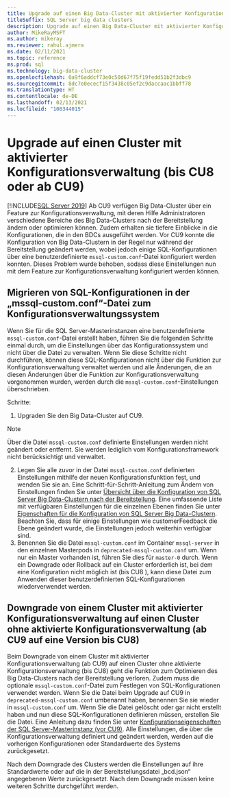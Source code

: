 ```yaml
---
title: Upgrade auf einen Big Data-Cluster mit aktivierter Konfigurationsverwaltung
titleSuffix: SQL Server big data clusters
description: Upgrade auf einen Big Data-Cluster mit aktivierter Konfigurationsverwaltung
author: MikeRayMSFT
ms.author: mikeray
ms.reviewer: rahul.ajmera
ms.date: 02/11/2021
ms.topic: reference
ms.prod: sql
ms.technology: big-data-cluster
ms.openlocfilehash: 0a9f6addcf73e0c50d67f75f19fedd51b2f3dbc9
ms.sourcegitcommit: 8dc7e0ececf15f3438c05ef2c9daccaac1bbff78
ms.translationtype: HT
ms.contentlocale: de-DE
ms.lasthandoff: 02/13/2021
ms.locfileid: "100344015"
---
```

# <a name="upgrading-to-a-configuration-management-enabled-cluster-cu8-or-lower-to-cu9"></a>Upgrade auf einen Cluster mit aktivierter Konfigurationsverwaltung (bis CU8 oder ab CU9)

[!INCLUDE[SQL Server 2019](../includes/applies-to-version/sqlserver2019.md)]
Ab CU9 verfügen Big Data-Cluster über ein Feature zur Konfigurationsverwaltung, mit deren Hilfe Administratoren verschiedene Bereiche des Big Data-Clusters nach der Bereitstellung ändern oder optimieren können. Zudem erhalten sie tiefere Einblicke in die Konfigurationen, die in den BDCs ausgeführt werden. Vor CU9 konnte die Konfiguration von Big Data-Clustern in der Regel nur während der Bereitstellung geändert werden, wobei jedoch einige SQL-Konfigurationen über eine benutzerdefinierte `mssql-custom.conf`-Datei konfiguriert werden konnten. Dieses Problem wurde behoben, sodass diese Einstellungen nun mit dem Feature zur Konfigurationsverwaltung konfiguriert werden können.

## <a name="migrating-sql-configurations-in-mssql-customconf-to-the-configuration-management-system"></a>Migrieren von SQL-Konfigurationen in der „mssql-custom.conf“-Datei zum Konfigurationsverwaltungssystem
Wenn Sie für die SQL Server-Masterinstanzen eine benutzerdefinierte `mssql-custom.conf`-Datei erstellt haben, führen Sie die folgenden Schritte einmal durch, um die Einstellungen über das Konfigurationssystem und nicht über die Datei zu verwalten. Wenn Sie diese Schritte nicht durchführen, können diese SQL-Konfigurationen nicht über die Funktion zur Konfigurationsverwaltung verwaltet werden und alle Änderungen, die an diesen Änderungen über die Funktion zur Konfigurationsverwaltung vorgenommen wurden, werden durch die `mssql-custom.conf`-Einstellungen überschrieben.

Schritte:
1. Upgraden Sie den Big Data-Cluster auf CU9.
> [!NOTE]
> Über die Datei `mssql-custom.conf` definierte Einstellungen werden nicht geändert oder entfernt. Sie werden lediglich vom Konfigurationsframework nicht berücksichtigt und verwaltet.

2. Legen Sie alle zuvor in der Datei `mssql-custom.conf` definierten Einstellungen mithilfe der neuen Konfigurationsfunktion fest, und wenden Sie sie an. Eine Schritt-für-Schritt-Anleitung zum Ändern von Einstellungen finden Sie unter [Übersicht über die Konfiguration von SQL Server Big Data-Clustern nach der Bereitstellung](configure-bdc-postdeployment.md). Eine umfassende Liste mit verfügbaren Einstellungen für die einzelnen Ebenen finden Sie unter [Eigenschaften für die Konfiguration von SQL Server Big Data-Clustern](reference-config-bdc-overview.md). Beachten Sie, dass für einige Einstellungen wie customerFeedback die Ebene geändert wurde, die Einstellungen jedoch weiterhin verfügbar sind.
3. Benennen Sie die Datei `mssql-custom.conf` im Container `mssql-server` in den einzelnen Masterpods in `deprecated-mssql-custom.conf` um. Wenn nur ein Master vorhanden ist, führen Sie dies für `master-0` durch. Wenn ein Downgrade oder Rollback auf ein Cluster erforderlich ist, bei dem eine Konfiguration nicht möglich ist (bis CU8 ), kann diese Datei zum Anwenden dieser benutzerdefinierten SQL-Konfigurationen wiederverwendet werden.

## <a name="downgrading-from-a-configuration-management-enabled-cluster-to-a-non-configuration-management-enabled-cluster-cu9-to-cu8-or-lower"></a>Downgrade von einem Cluster mit aktivierter Konfigurationsverwaltung auf einen Cluster ohne aktivierte Konfigurationsverwaltung (ab CU9 auf eine Version bis CU8)
Beim Downgrade von einem Cluster mit aktivierter Konfigurationsverwaltung (ab CU9) auf einen Cluster ohne aktivierte Konfigurationsverwaltung (bis CU8) geht die Funktion zum Optimieren des Big Data-Clusters nach der Bereitstellung verloren. Zudem muss die optionale `mssql-custom.conf`-Datei zum Festlegen von SQL-Konfigurationen verwendet werden. Wenn Sie die Datei beim Upgrade auf CU9 in `deprecated-mssql-custom.conf` umbenannt haben, benennen Sie sie wieder in `mssql-custom.conf` um. Wenn Sie die Datei gelöscht oder gar nicht erstellt haben und nun diese SQL-Konfigurationen definieren müssen, erstellen Sie die Datei. Eine Anleitung dazu finden Sie unter [Konfigurationseigenschaften der SQL Server-Masterinstanz (vor CU9)](reference-config-master-instance.md). Alle Einstellungen, die über die Konfigurationsverwaltung definiert und geändert werden, werden auf die vorherigen Konfigurationen oder Standardwerte des Systems zurückgesetzt. 

Nach dem Downgrade des Clusters werden die Einstellungen auf ihre Standardwerte oder auf die in der Bereitstellungsdatei „bcd.json“ angegebenen Werte zurückgesetzt. Nach dem Downgrade müssen keine weiteren Schritte durchgeführt werden.